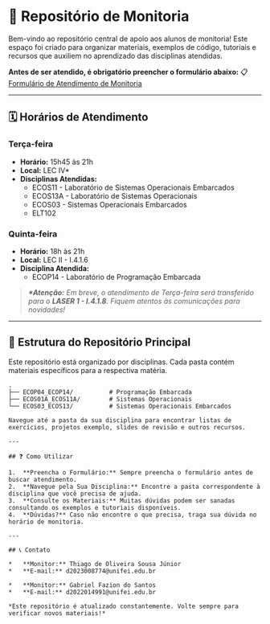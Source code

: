 # 🧠 Repositório de Monitoria

Bem-vindo ao repositório central de apoio aos alunos de monitoria! Este espaço foi criado para organizar materiais, exemplos de código, tutoriais e recursos que auxiliem no aprendizado das disciplinas atendidas.

**Antes de ser atendido, é obrigatório preencher o formulário abaixo:**
📋 [Formulário de Atendimento de Monitoria](https://forms.gle/8NsAJdLEfrmhrKuw8)

---

## 🗓️ Horários de Atendimento

### **Terça-feira**
*   **Horário:** 15h45 às 21h
*   **Local:** LEC IV*  
*   **Disciplinas Atendidas:**
    *   ECOS11 - Laboratório de Sistemas Operacionais Embarcados
    *   ECOS13A - Laboratório de Sistemas Operacionais
    *   ECOS03 - Sistemas Operacionais Embarcados
    *   ELT102

### **Quinta-feira**
*   **Horário:** 18h às 21h
*   **Local:** LEC II - I.4.1.6
*   **Disciplina Atendida:**
    *   ECOP14 - Laboratório de Programação Embarcada

> ***\*Atenção:*** *Em breve, o atendimento de Terça-feira será transferido para o **LASER 1 - I.4.1.8**. Fiquem atentos às comunicações para novidades!*

---

## 📂 Estrutura do Repositório Principal

Este repositório está organizado por disciplinas. Cada pasta contém materiais específicos para a respectiva matéria.
```
.
├── ECOP04_ECOP14/          # Programação Embarcada
├── ECOS01A_ECOS11A/        # Sistemas Operacionais
└── ECOS03_ECOS13/          # Sistemas Operacionais Embarcados

Navegue até a pasta da sua disciplina para encontrar listas de exercícios, projetos exemplo, slides de revisão e outros recursos.

---

## ❓ Como Utilizar

1.  **Preencha o Formulário:** Sempre preencha o formulário antes de buscar atendimento.
2.  **Navegue pela Sua Disciplina:** Encontre a pasta correspondente à disciplina que você precisa de ajuda.
3.  **Consulte os Materiais:** Muitas dúvidas podem ser sanadas consultando os exemplos e tutoriais disponíveis.
4.  **Dúvidas?** Caso não encontre o que precisa, traga sua dúvida no horário de monitoria.

---

## 📞 Contato

*   **Monitor:** Thiago de Oliveira Sousa Júnior
*   **E-mail:** d2023008774@unifei.edu.br

*   **Monitor:** Gabriel Fazion do Santos
*   **E-mail:** d2022014991@unifei.edu.br

*Este repositório é atualizado constantemente. Volte sempre para verificar novos materiais!*